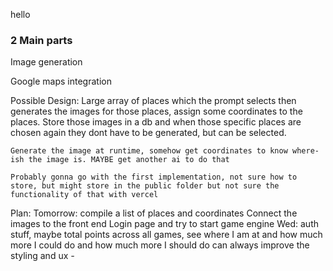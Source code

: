 hello
### 2 Main parts

Image generation

Google maps integration

Possible Design:
    Large array of places which the prompt selects then generates the images for those places, assign some coordinates to the places.
    Store those images in a db and when those specific places are chosen again they dont have to be generated, but can be selected.

    Generate the image at runtime, somehow get coordinates to know where-ish the image is. MAYBE get another ai to do that

    Probably gonna go with the first implementation, not sure how to store, but might store in the public folder but not sure the functionality of that with vercel

Plan:
    Tomorrow:
     compile a list of places and coordinates
     Connect the images to the front end
     Login page and try to start game engine
    Wed:
     auth stuff, maybe total points across all games, 
     see where I am at and how much more I could do and how much more I should do
     can always improve the styling and ux _-_


